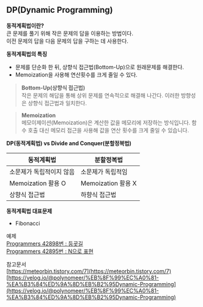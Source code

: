 ## DP(Dynamic Programming)

**동적계획법이란?**  
큰 문제를 풀기 위해 작은 문제의 답을 이용하는 방법이다.   
이전 문제의 답을 다음 문제의 답을 구하는 데 사용한다.   

**동적계획법의 특징**  
- 문제를 단순화 한 뒤, 상향식 접근법(Bottom-Up)으로 원래문제를 해결한다.
- Memoization을 사용해 연산횟수를 크게 줄일 수 있다.

> **Bottom-Up(상향식 접근법)**  
> 작은 문제의 해답을 통해 상위 문제를 연속적으로 해결해 나간다. 이러한 방향성은 상향식 접근법과 일치한다.

> **Memoization**  
> 메모이제이션(Memoization)은 계산한 값을 메모리에 저장하는 방식입니다.
> 함수 호출 대신 메모리 접근을 사용해 값을 연산 횟수를 크게 줄일 수 있습니다.

**DP(동적계획법) vs Divide and Conquer(분할정복법)**  

|동적계획법|분할정복법|
|--|--|
|소문제가 독립적이지 않음|소문제가 독립적임|
|Memoization 활용 O|Memoization 활용 X|
|상향식 접근법|하향식 접근법|

**동적계획법 대표문제**  
- Fibonacci

예제  
[Programmers 42898번 : 등굣길](https://github.com/daerong/Algorithm_Practice/blob/master/programmers/Daeseong/programmers_42898_U.cpp)  
[Programmers 42895번 : N으로 표현](https://github.com/daerong/Algorithm_Practice/blob/master/programmers/Daeseong/programmers_42895_U.cpp)  

참고문서   
[https://meteorbin.tistory.com/7](https://meteorbin.tistory.com/7)  
[https://velog.io/@polynomeer/%EB%8F%99%EC%A0%81-%EA%B3%84%ED%9A%8D%EB%B2%95Dynamic-Programming](https://velog.io/@polynomeer/%EB%8F%99%EC%A0%81-%EA%B3%84%ED%9A%8D%EB%B2%95Dynamic-Programming)  